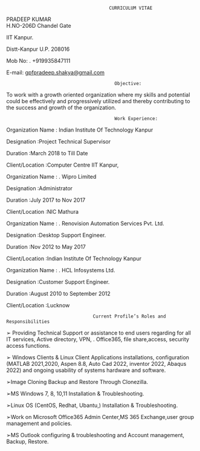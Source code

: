                                           CURRICULUM VITAE
PRADEEP KUMAR        
H.NO-206D Chandel Gate

IIT Kanpur.

Distt-Kanpur U.P. 208016

Mob No: . +919935847111

E-mail: gpfpradeep.shakya@gmail.com


                                            Objective:
To work with a growth oriented organization where my skills and potential could be effectively and progressively utilized and thereby contributing to the success and growth of the organization.

                                            Work Experience:

   Organization Name : Indian Institute Of Technology Kanpur
   
   Designation :Project Technical Supervisor
   
   Duration :March 2018 to Till Date
   
   Client/Location :Computer Centre IIT Kanpur,
  
    
   Organization Name : . Wipro Limited
   
   Designation :Administrator
   
   Duration :July 2017 to Nov 2017
   
   Client/Location :NIC Mathura

  Organization Name : . Renovision Automation Services Pvt. Ltd.
  
  Designation :Desktop Support Engineer.
  
  Duration :Nov 2012 to May 2017
  
  Client/Location :Indian Institute Of Technology Kanpur
  
  Organization Name : . HCL Infosystems Ltd.
  
  Designation :Customer Support Engineer.
  
  Duration :August 2010 to September 2012
  
  Client/Location :Lucknow
  
                                    Current Profile’s Roles and Responsibilities

➢ Providing Technical Support or assistance to end users regarding for all IT services, Active directory, VPN, . Office365, file share,access, security access functions.

➢ Windows Clients & Linux Client Applications installations, configuration (MATLAB 2021,2020, Aspen 8.8,
Auto Cad 2022, inventor 2022, Abaqus 2022) and ongoing usability of systems hardware and software.

➢Image Cloning Backup and Restore Through Clonezilla.

➢MS Windows 7, 8, 10,11 Installation & Troubleshooting.

➢Linux OS (CentOS, Redhat, Ubantu,) Installation & Troubleshooting.

➢Work on Microsoft Office365 Admin Center,MS 365 Exchange,user group management and policies.

➢MS Outlook configuring & troubleshooting and Account management, Backup, Restore.
